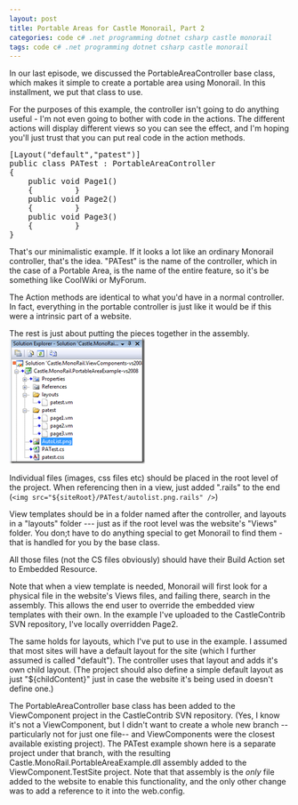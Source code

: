 ```yaml
---
layout: post
title: Portable Areas for Castle Monorail, Part 2
categories: code c# .net programming dotnet csharp castle monorail
tags: code c# .net programming dotnet csharp castle monorail
---
```


In our last episode, we discussed the PortableAreaController base class, which makes it simple to create a portable area using Monorail.  In this installment, we put that class to use.

For the purposes of this example, the controller isn't going to do anything useful - I'm not even going to bother with code in the actions.  The different actions will display different views so you can see the effect, and I'm hoping you'll just trust that you can put real code in the action methods.

<PRE class="csharpcode">[Layout(<SPAN class="str">"default"</SPAN>,<SPAN class="str">"patest"</SPAN>)]
<SPAN class="kwrd">public</SPAN> <SPAN class="kwrd">class</SPAN> PATest : PortableAreaController
{
    <SPAN class="kwrd">public</SPAN> <SPAN class="kwrd">void</SPAN> Page1()
    {         }
    <SPAN class="kwrd">public</SPAN> <SPAN class="kwrd">void</SPAN> Page2()
    {         }
    <SPAN class="kwrd">public</SPAN> <SPAN class="kwrd">void</SPAN> Page3()
    {         }
}</PRE>


That's our minimalistic  example.  If it looks a lot like an ordinary Monorail controller, that's the idea.    "PATest" is the name of the controller, which in the case of a Portable Area, is the name of the entire feature, so it's be something like CoolWiki or MyForum. 

The Action methods are identical to what you'd have in a normal controller.  In fact, everything in the portable controller is just like it would be if this were a intrinsic part of a website.  

The rest is just about putting the pieces together in the assembly. 
[![PortableAreaSolution](/images/PortableAreaSolution_thumb_6E5AFF84.png)](/image/PortableAreaSolution_7652A1E6.png)

Individual files  (images, css files etc) should be placed in the root level of the project.  When referencing then in a view, just added ".rails" to the end (`<img src="${siteRoot}/PATest/autolist.png.rails" />`)

View templates should be in a folder named after the controller, and layouts in a "layouts" folder --- just as if the root level was the website's "Views" folder.  You don;t have to do anything special to get Monorail to find them - that is handled for you by the base class.

All those files (not the CS files obviously) should have their Build Action set to Embedded Resource.

Note that when a view template is needed, Monorail will first look for a physical file in the website's Views files, and failing there, search in the assembly.  This allows the end user to override the embedded view templates with their own.   In the example I've uploaded to the CastleContrib SVN repository, I've locally overridden Page2.

The same holds for layouts, which I've put to use in the example.  I assumed that most sites will have a default layout for the site (which I further assumed is called "default").  The controller uses that layout and adds it's own child layout.  (The project should also define a simple default layout as just "${childContent}" just in case the website it's being used in doesn't define one.)

The PortableAreaController base class has been added to the ViewComponent project in the CastleContrib SVN repository. (Yes, I know it's not a ViewComponent, but I didn't want to create a whole new branch -- particularly not for just one file-- and ViewComponents were the closest available existing project).  The PATest example shown here is a separate project under that branch, with the resulting Castle.MonoRail.PortableAreaExample.dll assembly added to the ViewComponent.TestSite project.  Note that that assembly is the *only* file added to the website to enable this functionality, and the only other change was to add a reference to it into the web.config.
